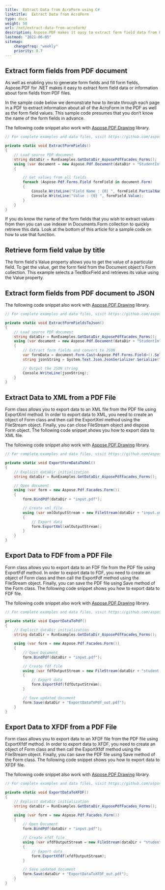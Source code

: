 ```yaml
---
title:  Extract Data from AcroForm using C#
linktitle:  Extract Data from AcroForm
type: docs
weight: 50
url: /net/extract-data-from-acroform/
description: Aspose.PDF makes it easy to extract form field data from PDF files. Learn how to extract data from AcroForms and save it into JSON, XML, or FDF format.
lastmod: "2021-06-05"
sitemap:
    changefreq: "weekly"
    priority: 0.7
---
```

<script type="application/ld+json">
{
    "@context": "https://schema.org",
    "@type": "TechArticle",
    "headline": "Extract Data from AcroForm using C#",
    "alternativeHeadline": "Effortlessly Extract Acrobat Form Data with C#",
    "abstract": "Discover the new functionality in Aspose.PDF for .NET that simplifies the extraction of form field data from AcroForms in PDF documents. With the ability to export data into JSON, XML, FDF, and XFDF formats, users can efficiently manage form data while leveraging concise code examples for seamless integration into applications",
    "author": {
        "@type": "Person",
        "name": "Anastasiia Holub",
        "givenName": "Anastasiia",
        "familyName": "Holub",
        "url": "https://www.linkedin.com/in/anastasiia-holub-750430225/"
    },
    "genre": "pdf document generation",
    "wordcount": "826",
    "proficiencyLevel": "Beginner",
    "publisher": {
        "@type": "Organization",
        "name": "Aspose.PDF for .NET",
        "url": "https://products.aspose.com/pdf",
        "logo": "https://www.aspose.cloud/templates/aspose/img/products/pdf/aspose_pdf-for-net.svg",
        "alternateName": "Aspose",
        "sameAs": [
            "https://facebook.com/aspose.pdf/",
            "https://twitter.com/asposepdf",
            "https://www.youtube.com/channel/UCmV9sEg_QWYPi6BJJs7ELOg/featured",
            "https://www.linkedin.com/company/aspose",
            "https://stackoverflow.com/questions/tagged/aspose",
            "https://aspose.quora.com/",
            "https://aspose.github.io/"
        ],
        "contactPoint": [
            {
                "@type": "ContactPoint",
                "telephone": "+1 903 306 1676",
                "contactType": "sales",
                "areaServed": "US",
                "availableLanguage": "en"
            },
            {
                "@type": "ContactPoint",
                "telephone": "+44 141 628 8900",
                "contactType": "sales",
                "areaServed": "GB",
                "availableLanguage": "en"
            },
            {
                "@type": "ContactPoint",
                "telephone": "+61 2 8006 6987",
                "contactType": "sales",
                "areaServed": "AU",
                "availableLanguage": "en"
            }
        ]
    },
    "url": "/net/extract-data-from-acroform/",
    "mainEntityOfPage": {
        "@type": "WebPage",
        "@id": "/net/extract-data-from-acroform/"
    },
    "dateModified": "2024-11-25",
    "description": "Aspose.PDF can perform not only simple and easy tasks but also cope with more complex goals. Check the next section for advanced users and developers."
}
</script>

## Extract form fields from PDF document

As well as enabling you to generate form fields and fill form fields, Aspose.PDF for .NET makes it easy to extract form field data or information about form fields from PDF files.

In the sample code below we demonstrate how to iterate through each page in a PDF to extract information about all of the AcroForm in the PDF as well as the form field values. This sample code presumes that you don’t know the name of the form fields in advance.

The following code snippet also work with [Aspose.PDF.Drawing](/pdf/net/drawing/) library.

```csharp
// For complete examples and data files, visit https://github.com/aspose-pdf/Aspose.PDF-for-.NET

private static void ExtractFormFields()
{
    // Load source PDF document
    string dataDir = RunExamples.GetDataDir_AsposePdfFacades_Forms();
    using (var document = new Aspose.Pdf.Document(dataDir + "StudentInfoFormElectronic.pdf"))
    {

        // Get values from all fields
        foreach (Aspose.Pdf.Forms.Field formField in document.Form)
        {
            Console.WriteLine("Field Name : {0} ", formField.PartialName);
            Console.WriteLine("Value : {0} ", formField.Value);
        }
    }
}
```

If you do know the name of the form fields that you wish to extract values from then you can use indexer in Documents.Form collection to quickly retrieve this data. Look at the bottom of this article for a sample code on how to use that function.

## Retrieve form field value by title

The form field's Value property allows you to get the value of a particular field. To get the value, get the form field from the Document object's Form collection. This example selects a TextBoxField and retrieves its value using the Value property.

## Extract form fields from PDF document to JSON

The following code snippet also work with [Aspose.PDF.Drawing](/pdf/net/drawing/) library.

```csharp
// For complete examples and data files, visit https://github.com/aspose-pdf/Aspose.PDF-for-.NET

private static void ExtractFormFieldsToJson()
{
    // Load source PDF document
    string dataDir = RunExamples.GetDataDir_AsposePdfFacades_Forms();
    using (var document = new Aspose.Pdf.Document(dataDir + "StudentInfoFormElectronic.pdf"))
    {
        // Extract form fields and convert to JSON
        var formData = document.Form.Cast<Aspose.Pdf.Forms.Field>().Select(f => new { Name = f.PartialName, f.Value });
        string jsonString = System.Text.Json.JsonSerializer.Serialize(formData);

        // Output the JSON string
        Console.WriteLine(jsonString);
    }
}
```

## Extract Data to XML from a PDF File

Form class allows you to export data to an XML file from the PDF file using ExportXml method. In order to export data to XML, you need to create an object of Form class and then call the ExportXml method using the FileStream object. Finally, you can close FileStream object and dispose Form object. The following code snippet shows you how to export data to XML file.

The following code snippet also work with [Aspose.PDF.Drawing](/pdf/net/drawing/) library.

```csharp
// For complete examples and data files, visit https://github.com/aspose-pdf/Aspose.PDF-for-.NET

private static void ExportFormDataToXml()
{
    // Explicit dataDir initialization
    string dataDir = RunExamples.GetDataDir_AsposePdfFacades_Forms();

    // Open document
    using (var form = new Aspose.Pdf.Facades.Form())
    {
        form.BindPdf(dataDir + "input.pdf");

        // Create xml file
        using (var xmlOutputStream = new FileStream(dataDir + "input.xml", FileMode.Create))
        {
            // Export data
            form.ExportXml(xmlOutputStream);
        }
    }
}
```

## Export Data to FDF from a PDF File

Form class allows you to export data to an FDF file from the PDF file using ExportFdf method. In order to export data to FDF, you need to create an object of Form class and then call the ExportFdf method using the FileStream object. Finally, you can save the PDF file using Save method of the Form class. The following code snippet shows you how to export data to FDF file.

The following code snippet also work with [Aspose.PDF.Drawing](/pdf/net/drawing/) library.

```csharp
// For complete examples and data files, visit https://github.com/aspose-pdf/Aspose.PDF-for-.NET

private static void ExportDataToPdf()
{
    // Explicit dataDir initialization
    string dataDir = RunExamples.GetDataDir_AsposePdfFacades_Forms();

    using (var form = new Aspose.Pdf.Facades.Form())
    {
        // Open Document
        form.BindPdf(dataDir + "input.pdf");

        // Create fdf file
        using (var fdfOutputStream = new FileStream(dataDir + "student.fdf", FileMode.Create))
        {
            // Export data
            form.ExportFdf(fdfOutputStream);
        }

        // Save updated document
        form.Save(dataDir + "ExportDataToPdf_out.pdf");
    }
}
```

## Export Data to XFDF from a PDF File

Form class allows you to export data to an XFDF file from the PDF file using ExportXfdf method. In order to export data to XFDF, you need to create an object of Form class and then call the ExportXfdf method using the FileStream object. Finally, you can save the PDF file using Save method of the Form class. The following code snippet shows you how to export data to XFDF file.

The following code snippet also work with [Aspose.PDF.Drawing](/pdf/net/drawing/) library.

```csharp
// For complete examples and data files, visit https://github.com/aspose-pdf/Aspose.PDF-for-.NET

private static void ExportDataToXFDF()
{
    // Explicit dataDir initialization
    string dataDir = RunExamples.GetDataDir_AsposePdfFacades_Forms();

    using (var form = new Aspose.Pdf.Facades.Form())
    {
        // Open Document
        form.BindPdf(dataDir + "input.pdf");

        // Create xfdf file
        using (var xfdfOutputStream = new FileStream(dataDir + "student1.xfdf", FileMode.Create))
        {
            // Export data
            form.ExportXfdf(xfdfOutputStream);
        }

        // Save updated document
        form.Save(dataDir + "ExportDataToXFDF_out.pdf");
    }
}
```

